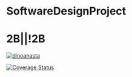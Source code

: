 # SoftwareDesignProject
# 2B||!2B

[![dinoanasta](https://circleci.com/gh/dinoanasta/SoftwareDesignProject.svg?style=svg)](https://app.circleci.com/pipelines/github/dinoanasta/SoftwareDesignProject)

[![Coverage Status](https://coveralls.io/repos/github/dinoanasta/SoftwareDesignProject/badge.svg?branch=master)](https://coveralls.io/github/dinoanasta/SoftwareDesignProject?branch=master)
